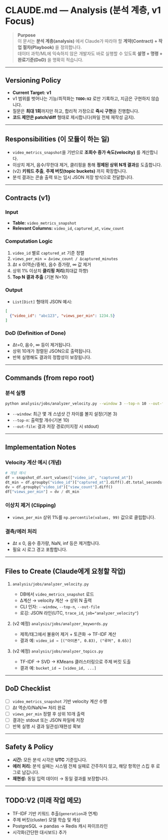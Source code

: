 # CLAUDE.md — Analysis (분석 계층, v1 Focus)

> **Purpose**  
> 이 문서는 **분석 계층(analysis)** 에서 Claude가 따라야 할 **계약(Contract) + 작업 절차(Playbook)** 을 정의합니다.  
> 데이터 과학/ML에 익숙하지 않은 개발자도 바로 실행할 수 있도록 **설명 + 명령 + 완료기준(DoD)** 을 명확히 적습니다.

---

## Versioning Policy
- **Current Target:** **v1**
- v1 범위를 벗어나는 기능/최적화는 **`TODO:V2`** 로만 기록하고, 지금은 구현하지 않습니다.
- 질문은 **최대 1회**까지만 하고, 합리적 가정으로 **즉시 구현**을 진행합니다.
- **코드 제안은 patch/diff** 형태로 제시합니다(파일 전체 재작성 금지).

---

## Responsibilities (이 모듈이 하는 일)
- `video_metrics_snapshot`을 기반으로 **조회수 증가 속도(velocity)** 를 계산합니다.
- 이상치 제거, 음수/무한대 제거, 클리핑을 통해 **정제된 상위 N개 결과**를 도출합니다.
- (v2) **키워드 추출**, **주제 버킷(topic buckets)** 까지 확장합니다.
- 분석 결과는 콘솔 출력 또는 임시 JSON 저장 방식으로 전달합니다.

---

## Contracts (v1)

### Input
- **Table:** `video_metrics_snapshot`
- **Relevant Columns:** `video_id`, `captured_at`, `view_count`

### Computation Logic
1. `video_id` 별로 `captured_at` 기준 정렬
2. `views_per_min = Δview_count / Δcaptured_minutes`
3. Δt ≤ 0(역순/중복), 음수 증가량, ∞ 값 제거
4. 상위 1% 이상치 **클리핑 처리**(최대값 하향)
5. **Top N 결과 추출** (기본 N=10)

### Output
- `List[Dict]` 형태의 JSON 예시:
```json
[
  {"video_id": "abc123", "views_per_min": 1234.5}
]
```

### DoD (Definition of Done)
- Δt=0, 음수, ∞ 등이 제거됩니다.
- 상위 10개가 정렬된 JSON으로 출력됩니다.
- 반복 실행해도 결과의 정합성이 보장됩니다.

---

## Commands (from repo root)

### 분석 실행
```bash
python analysis/jobs/analyzer_velocity.py --window 3 --top-n 10 --out-file /tmp/velocity_top10.json
```
- `--window`: 최근 몇 개 스냅샷 간 차이를 볼지 설정(기본 3)
- `--top-n`: 출력할 개수(기본 10)
- `--out-file`: 결과 저장 경로(미지정 시 stdout)

---

## Implementation Notes

### Velocity 계산 예시 (개념)
```python
# 개념 예시
df = snapshot_df.sort_values(["video_id", "captured_at"])
dt_min = df.groupby("video_id")["captured_at"].diff().dt.total_seconds() / 60
dv = df.groupby("video_id")["view_count"].diff()
df["views_per_min"] = dv / dt_min
```

### 이상치 제거 (Clipping)
- `views_per_min` 상위 1%를 `np.percentile(values, 99)` 값으로 클립합니다.

### 결측/에러 처리
- Δt ≤ 0, 음수 증가량, NaN, inf 등은 제거합니다.
- 필요 시 로그 경고 포함합니다.

---

## Files to Create (Claude에게 요청할 작업)

1) `analysis/jobs/analyzer_velocity.py`
   - DB에서 `video_metrics_snapshot` 로드
   - Δ계산 → velocity 계산 → 상위 N 출력
   - CLI 인자: `--window`, `--top-n`, `--out-file`
   - 로깅: JSON 라인(UTC, `trace_id`, `job="analyzer_velocity"`)

2) (v2 예정) `analysis/jobs/analyzer_keywords.py`
   - 제목/태그에서 불용어 제거 + 토큰화 → TF-IDF 계산
   - 결과 예: `video_id → [("아이폰", 0.83), ("루머", 0.65)]`

3) (v2 예정) `analysis/jobs/analyzer_topics.py`
   - TF-IDF → SVD → KMeans 클러스터링으로 주제 버킷 도출
   - 결과 예: `bucket_id → [video_id, ...]`

---

## DoD Checklist
- [ ] `video_metrics_snapshot` 기반 velocity 계산 수행
- [ ] Δt 역순/0/NaN/∞ 처리 완료
- [ ] `views_per_min` 정렬 후 상위 10개 출력
- [ ] 결과는 stdout 또는 JSON 파일에 저장
- [ ] 반복 실행 시 결과 일관성/재현성 확보

---

## Safety & Policy
- **시간:** 모든 분석 시각은 **UTC** 기준입니다.
- **에러 처리:** 분석 실패는 시스템 전체 실패로 간주하지 않고, 해당 항목만 스킵 후 로그로 남깁니다.
- **재현성:** 동일 입력 데이터 → 동일 결과를 보장합니다.

---

## TODO:V2 (미래 작업 메모)
- TF-IDF 기반 키워드 추출(`generation`과 연계)
- 주제 버킷(cluster) 모델 학습 및 캐싱
- PostgreSQL → pandas → Redis 캐시 파이프라인
- 시각화(간단한 대시보드) 추가
